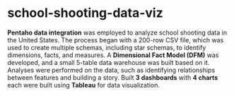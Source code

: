 # school-shooting-data-viz

**Pentaho data integration** was employed to analyze school shooting data in the United States. The process began with a 200-row CSV file, which was used to create multiple schemas, including star schemas, to identify dimensions, facts, and measures. A **Dimensional Fact Model (DFM)** was developed, and a small 5-table data warehouse was built based on it. Analyses were performed on the data, such as identifying relationships between features and building a story. Built **3 dashboards** with **4 charts** each were built using **Tableau** for data visualization.
